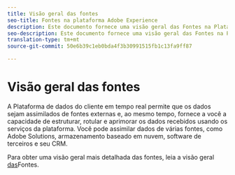 ```yaml
---
title: Visão geral das fontes
seo-title: Fontes na plataforma Adobe Experience
description: Este documento fornece uma visão geral das Fontes na Plataforma de dados do cliente em tempo real
seo-description: Este documento fornece uma visão geral das Fontes na Plataforma de dados do cliente em tempo real
translation-type: tm+mt
source-git-commit: 50e6b39c1eb0bda4f3b30991515fb1c13fa9ff87

---
```



# Visão geral das fontes

A Plataforma de dados do cliente em tempo real permite que os dados sejam assimilados de fontes externas e, ao mesmo tempo, fornece a você a capacidade de estruturar, rotular e aprimorar os dados recebidos usando os serviços da plataforma. Você pode assimilar dados de várias fontes, como Adobe Solutions, armazenamento baseado em nuvem, software de terceiros e seu CRM.

Para obter uma visão geral mais detalhada das fontes, leia a visão geral [das](../../source-connectors/home.md)Fontes.
